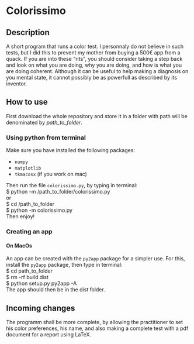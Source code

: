 # Colorissimo

## Description
A short program that runs a color test. I personnaly do not believe in such tests, but I did this to prevent my mother from buying a 500€ app from a quack. If you are into these "rits", you should consider taking a step back and look on what you are doing, why you are doing, and how is what you are doing coherent. Although it can be useful to help making a diagnosis on you mental state, it cannot possibly be as powerfull as described by its inventor.

## How to use
First download the whole repository and store it in a folder with path will be denominated by *path_to_folder*.

### Using python from terminal
Make sure you have installed the following packages:
- `numpy`
- `matplotlib`
- `tkmacosx` (if you work on mac)
 
Then run the file `colorissimo.py`, by typing in terminal:  
$ python -m /path_to_folder/colorissimo.py  
or  
$ cd /path_to_folder  
$ python -m colorissimo.py  
Then enjoy!

### Creating an app

#### On MacOs
An app can be created with the `py2app` package for a simpler use.
For this, install the `py2app` package, then type in terminal:  
$ cd path_to_folder  
$ rm -rf build dist  
$ python setup.py py2app -A  
The app should then be in the dist folder.

## Incoming changes
The programm shall be more complete, by allowing the practitioner to set his color preferences, his name, and also making a complete test with a pdf document for a report using LaTeX.

